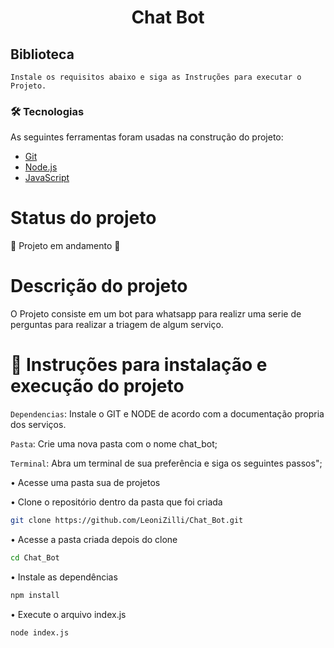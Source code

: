 <h1 align = "center" > Chat Bot </h1>

## Biblioteca ##
`
Instale os requisitos abaixo e siga as Instruções para executar o Projeto.
`

### 🛠 Tecnologias

As seguintes ferramentas foram usadas na construção do projeto:

- [Git](https://git-scm.com/download)
- [Node.js](https://nodejs.org/dist/v20.11.1/node-v20.11.1-x64.msi/)
- [JavaScript](https://developer.mozilla.org/en-US/docs/Web/JavaScript/Reference)

# Status do projeto 
🚧 Projeto em andamento 🚧


# Descrição do projeto 

O Projeto consiste em um bot para whatsapp para realizr uma serie de perguntas para realizar a triagem de algum serviço.


# :hammer: Instruções para instalação e execução do projeto

`Dependencias`: Instale o GIT e NODE de acordo com a documentação propria dos serviços.

`Pasta`: Crie uma nova pasta com o nome chat_bot;

`Terminal`: Abra um terminal de sua preferência e siga os seguintes passos";

• Acesse uma pasta sua de projetos

• Clone o repositório dentro da pasta que foi criada
```bash
git clone https://github.com/LeoniZilli/Chat_Bot.git
```

• Acesse a pasta criada depois do clone
```bash
cd Chat_Bot
```

• Instale as dependências 
```bash
npm install
```

• Execute o arquivo index.js 
```bash
node index.js
```
